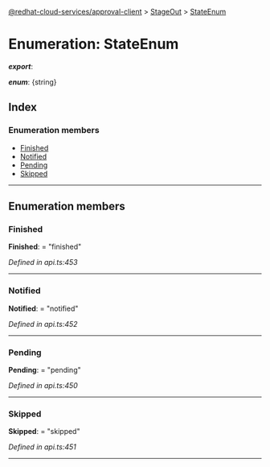 [@redhat-cloud-services/approval-client](../README.md) > [StageOut](../modules/stageout.md) > [StateEnum](../enums/stageout.stateenum.md)

# Enumeration: StateEnum

*__export__*: 

*__enum__*: {string}

## Index

### Enumeration members

* [Finished](stageout.stateenum.md#finished)
* [Notified](stageout.stateenum.md#notified)
* [Pending](stageout.stateenum.md#pending)
* [Skipped](stageout.stateenum.md#skipped)

---

## Enumeration members

<a id="finished"></a>

###  Finished

**Finished**:  = "finished"

*Defined in api.ts:453*

___
<a id="notified"></a>

###  Notified

**Notified**:  = "notified"

*Defined in api.ts:452*

___
<a id="pending"></a>

###  Pending

**Pending**:  = "pending"

*Defined in api.ts:450*

___
<a id="skipped"></a>

###  Skipped

**Skipped**:  = "skipped"

*Defined in api.ts:451*

___

